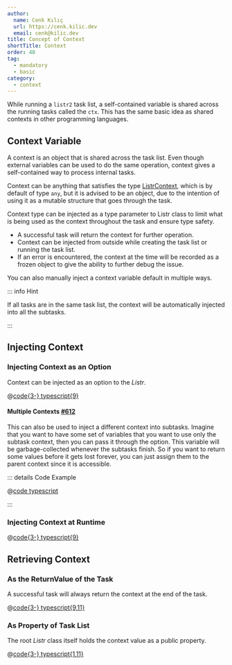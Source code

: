 ```yaml
---
author:
  name: Cenk Kılıç
  url: https://cenk.kilic.dev
  email: cenk@kilic.dev
title: Concept of Context
shortTitle: Context
order: 40
tag:
  - mandatory
  - basic
category:
  - context
---
```


While running a `listr2` task list, a self-contained variable is shared across the running tasks called the `ctx`. This has the same basic idea as shared contexts in other programming languages.

<!-- more -->

## Context Variable

A context is an object that is shared across the task list. Even though external variables can be used to do the same operation, context gives a self-contained way to process internal tasks.

Context can be anything that satisfies the type [ListrContext](/api/types/ListrContext.html), which is by default of type `any`, but it is advised to be an object, due to the intention of using it as a mutable structure that goes through the task.

Context type can be injected as a type parameter to Listr class to limit what is being used as the context throughout the task and ensure type safety.

- A successful task will return the context for further operation.
- Context can be injected from outside while creating the task list or running the task list.
- If an error is encountered, the context at the time will be recorded as a frozen object to give the ability to further debug the issue.

You can also manually inject a context variable default in multiple ways.

::: info Hint

If all tasks are in the same task list, the context will be automatically injected into all the subtasks.

:::

## Injecting Context

### Injecting Context as an Option

Context can be injected as an option to the _Listr_.

@[code{3-} typescript{9}](../../examples/docs/listr/context/as-option.ts)

#### Multiple Contexts <Badge type="warning"><FontIcon icon="mdi:github"/><a href="https://github.com/listr2/listr2/issues/612" target="_blank">#612</a></Badge>

This can also be used to inject a different context into subtasks. Imagine that you want to have some set of variables that you want to use only the subtask context, then you can pass it through the option. This variable will be garbage-collected whenever the subtasks finish. So if you want to return some values before it gets lost forever, you can just assign them to the parent context since it is accessible.

::: details <FontIcon icon="material-symbols:code-blocks-outline" /> Code Example

@[code typescript](../../examples/docs/listr/context/multiple-contexts.ts)

:::

### Injecting Context at Runtime

@[code{3-} typescript{9}](../../examples/docs/listr/context/at-runtime.ts)

## Retrieving Context

### As the ReturnValue of the Task

A successful task will always return the context at the end of the task.

@[code{3-} typescript{9,11}](../../examples/docs/listr/context/retrieve-return.ts)

### As Property of Task List

The root _Listr_ class itself holds the context value as a public property.

@[code{3-} typescript{1,11}](../../examples/docs/listr/context/retrieve-property.ts)

